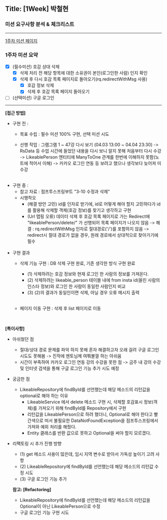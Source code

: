 ## Title: [1Week] 박철현

### 미션 요구사항 분석 & 체크리스트

---
  [1주차 미션 페이지](https://wiken.io/ken/12201#1%EC%A3%BC%EC%B0%A8)

### 1주차 미션 요약
- [x] (필수미션) 호감 상대 삭제
  - [x] 삭제 처리 전 해당 항목에 대한 소유권이 본인(로그인한 사람) 인지 확인
  - [x] 삭제 후 다시 호감 목록 페이지로 돌아오기(rq.redirectWithMsg 사용)
    - [x] 호감 정보 삭제
    - [x] 삭제 후 호감 목록 페이지 돌아오기
- [ ] (선택미션) 구글 로그인
---

**[접근 방법]**
<br>
- 구현 전 : 
  - 목표 수립 : 필수 미션 100% 구현, 선택 미션 시도
  - 선행 작업 : 그램그램 1 ~ 47강 다시 보기 (04.03 13:00 ~ 04.04 23:30)
    -> RsData 등 수업 시간에 들었던 내용을 다시 보니 알지 못해 처음부터 다시 수강
    -> LikeablePerson 엔티티에 ManyToOne 관계를 한번에 이해하지 못함(노트에 적어서 이해)
    -> 카카오 로그인 연동 등 보려고 했으나 생각보다 늦어져 미수강
  
    <br>
- 구현 중 :
  - 참고 자료 : 점프투스프링부트 "3-10 수정과 삭제"
  - 시행착오
    - (해결 방안 고민) id를 인자로 받기에, id로 어떻게 해야 할지 고민하다가 id를 활용해 삭제할 객체(호감 정보)를 찾기고 생각하고 구현
    - (Url 맵핑 오류) 데이터 삭제 후 호감 목록 페이지로 가는 Redirect에 "likeablePerson/delete/" 가 선행되어 목록 페이지가 나오지 않음
      -> 해결 : rq.redirectWithMsg 인자로 절대경로('/')를 포함하지 않음
      -> redirect시 절대 경로가 없을 경우, 원래 경로에서 상대적으로 찾아가기에 필수
    <br>
- 구현 결과
  - 삭제 기능 구현 : DB 삭제 구현 완료, 기존 생각한 방식 구현 완료
    - (1) 삭제하려는 호감 정보와 현재 로그인 한 사람의 정보를 가져온다.
    - (2) 삭제하려는 likeable_person 테이블 내에 from insta id(올린 사람의 인스타 정보)와 로그인 한 사람이 동일한 사람인지 비교
    - (3) (2)의 결과가 동일인이면 삭제, 아닐 경우 오류 메시지 출력
    
    <br>
  - 페이지 이동 구현 : 삭제 후 list 페이지로 이동 
      
    <br>
**[특이사항]**

- 아쉬웠던 점 
  - 절대/상대 경로 문제를 파악 하지 못해 혼자 해결하고자 오래 걸려 구글 로그인 시도도 못해봄
   -> 진작에 멘토님께 여쭤볼껄 하는 아쉬움
  - 시간이 부족하여 카카오 로그인 연동 강의 수강을 못한 점
   -> 금주 내 강의 수강 및 인터넷 검색을 통해 구글 로그인 기능 추가 시도 예정

- 궁금한 점
  - LikeableRepository에 findById를 선언했는데 해당 메소드의 리턴값을 optional로 해야 하는 이유
    - LikeableService 에서 delete 메소드 구현 시, 삭제할 호감표시 정보(객체)를 가져오기 위해 findById를 Repository에서 구현
    - 리턴값을 LikeablePerson으로 하려 했더니, Optional로 해야 한다고 빨간색으로 떠서 불필요한 DataNotFoundException을 점프투스프링에서 가져와 예외 처리를 해줬다.
    - Entity 클래스를 반환 값으로 못하고 Optional을 써야 할지 모르겠다.


- 리팩토링 시 추가 진행 방향
  - (1) get 메소드 사용이 많은데, 임시 지역 변수로 받아서 가독성 높이기 고려 사항
  - (2) LikeableRepository에 findById를 선언했는데 해당 메소드의 리턴값 수정 시도
  - (3) 구글 로그인 기능 추가


  **참고: [Refactoring]**
  - LikeableRepository에 findById를 선언했는데 해당 메소드의 리턴값을 Optional이 아닌 LikeablePerson으로 수정
  - 구글 로그인 기능 구현 시도